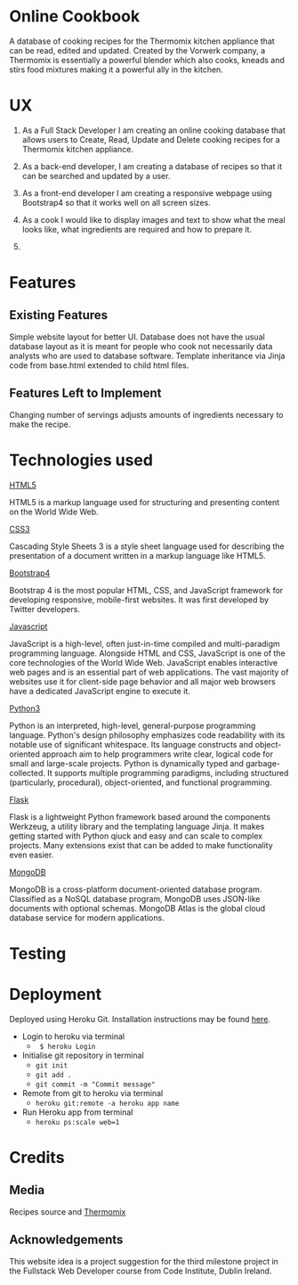 # Online Cookbook

A database of cooking recipes for the Thermomix kitchen appliance that can be read, edited and updated.
Created by the Vorwerk company, a Thermomix is essentially a powerful blender which also cooks, kneads and stirs food mixtures making it a powerful ally in the kitchen.

# UX

1. As a Full Stack Developer I am creating an online cooking database that allows users to Create, Read, Update and Delete cooking recipes for a Thermomix kitchen appliance.

1. As a back-end developer, I am creating a database of recipes so that it can be searched and updated by a user.

1. As a front-end developer I am creating a responsive webpage using Bootstrap4 so that it works well on all screen sizes.

1. As a cook I would like to display images and text to show what the meal looks like, what ingredients are required and how to prepare it.

1. 

# Features

## Existing Features

Simple website layout for better UI. Database does not have the usual database layout as it is meant for people who cook not necessarily data analysts who are used to database software.
Template inheritance via Jinja code from base.html extended to child html files.

## Features Left to Implement

Changing number of servings adjusts amounts of ingredients necessary to make the recipe.

# Technologies used

[HTML5](https://html.spec.whatwg.org/)

HTML5 is a markup language used for structuring and presenting content on the World Wide Web.

[CSS3](https://www.w3.org/Style/CSS/specs.en.html) 

Cascading Style Sheets 3 is a style sheet language used for describing the presentation of a document written in a markup language like HTML5.

[Bootstrap4](https://getbootstrap.com/)

Bootstrap 4 is the most popular HTML, CSS, and JavaScript framework for developing responsive, mobile-first websites. It was first developed by Twitter developers.

[Javascript](https://developer.mozilla.org/en-US/docs/Web/JavaScript) 

JavaScript is a high-level, often just-in-time compiled and multi-paradigm programming language. 
Alongside HTML and CSS, JavaScript is one of the core technologies of the World Wide Web. JavaScript enables interactive web pages and is an essential part of web applications. 
The vast majority of websites use it for client-side page behavior and all major web browsers have a dedicated JavaScript engine to execute it.

[Python3](https://www.python.org/)

Python is an interpreted, high-level, general-purpose programming language. Python's design philosophy emphasizes code readability with its notable use of significant whitespace. 
Its language constructs and object-oriented approach aim to help programmers write clear, logical code for small and large-scale projects.
Python is dynamically typed and garbage-collected. It supports multiple programming paradigms, including structured (particularly, procedural), object-oriented, and functional programming. 

[Flask](https://www.fullstackpython.com/flask.html)

Flask is a lightweight Python framework based around the components Werkzeug, a utility library and the templating language Jinja.
It makes getting started with Python qiuck and easy and can scale to complex projects. Many extensions exist that can be added to make functionality even easier.

[MongoDB](https://www.mongodb.com/)

MongoDB is a cross-platform document-oriented database program. Classified as a NoSQL database program, MongoDB uses JSON-like documents with optional schemas.
MongoDB Atlas is the global cloud database service for modern applications.


# Testing

# Deployment

Deployed using Heroku Git. Installation instructions may be found [here](https://dashboard.heroku.com/apps/online-cooking-flask-mongo/deploy/heroku-git).

* Login to heroku via terminal
    * ``` $ heroku Login```
* Initialise git repository in terminal
    * ``` git init ```
    * ``` git add . ```
    * ``` git commit -m "Commit message" ```
* Remote from git to heroku via terminal
    * ``` heroku git:remote -a heroku app name ```
* Run Heroku app from terminal 
    * ``` heroku ps:scale web=1 ```

# Credits

## Media

Recipes source and [Thermomix](https://thermomix.vorwerk.de/thermomix/tm6/)

## Acknowledgements

This website idea is a project suggestion for the third milestone project in the Fullstack Web Developer course from Code Institute, Dublin Ireland.



